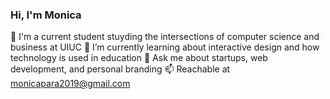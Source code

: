 ### Hi, I'm Monica

<!--
**mpara0/mpara0** is a ✨ _special_ ✨ repository because its `README.md` (this file) appears on your GitHub profile.
-->
🔭 I'm a current student stuyding the intersections of computer science and business at UIUC
🌱 I’m currently learning about interactive design and how technology is used in education
💬 Ask me about startups, web development, and personal branding
📫 Reachable at monicapara2019@gmail.com




